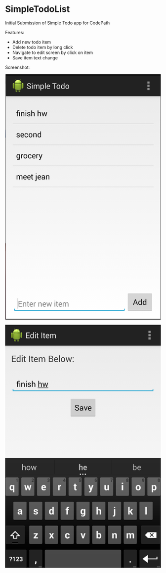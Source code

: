 SimpleTodoList
==============

Initial Submission of Simple Todo app for CodePath

Features:
- Add new todo item
- Delete todo item by long click
- Navigate to edit screen by click on item
- Save item text change

Screenshot:

![Alt text](https://github.com/frimfram/SimpleTodoList/blob/master/screen1.png "Todo list and add")

![Alt text](https://github.com/frimfram/SimpleTodoList/blob/master/screen2.png "Todo item edit")

